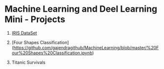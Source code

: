 # Machine Learning and Deel Learning Mini - Projects

1. [IRIS DataSet](https://github.com/gajendragithub/MachineLearning/blob/master/UCI%20ML%20Iris%20Dataset.ipynb)

2. [Four Shapes Classification] (https://github.com/gajendragithub/MachineLearning/blob/master/%20Four%20Shapes%20Classification.ipynb)
3. Titanic Survivals
